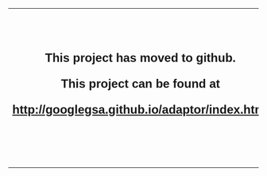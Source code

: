<table><tr><td align='center' valign='center' height='320'>
<font face='Arial' size='5'>
<b>This project has moved to github.</b>

<b>This project can be found at</b>

<b><a href='http://googlegsa.github.io/adaptor/index.html'>http://googlegsa.github.io/adaptor/index.html</a></b>
</font>
</td></tr></table>